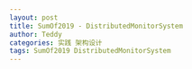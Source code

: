 ```yaml
---
layout: post
title: SumOf2019 - DistributedMonitorSystem
author: Teddy
categories: 实践 架构设计
tags: SumOf2019 DistributedMonitorSystem
---
```

